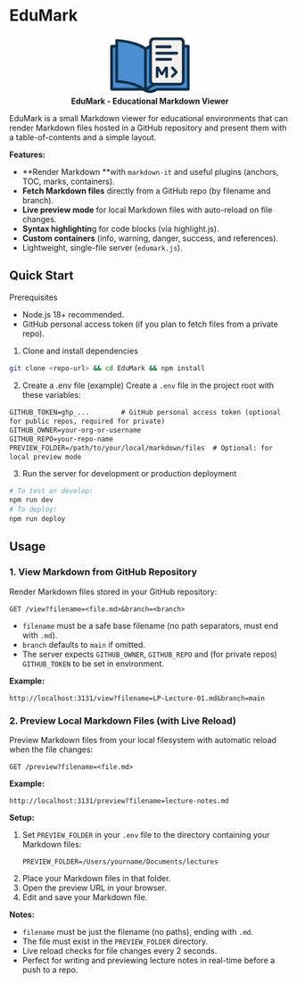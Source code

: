 # EduMark
<p align="center">
  <img style="width:148px; height:auto" src="public/logo.png"/><br/>
  <b>EduMark - Educational Markdown Viewer</b>
</p>

EduMark is a small Markdown viewer for educational environments that can render Markdown files hosted in a GitHub repository and present them with a table-of-contents and a simple layout.

**Features:**
- **Render Markdown **with `markdown-it` and useful plugins (anchors, TOC, marks, containers).
- **Fetch Markdown files** directly from a GitHub repo (by filename and branch).
- **Live preview mode** for local Markdown files with auto-reload on file changes.
- **Syntax highlightin**g for code blocks (via highlight.js).
- **Custom containers** (info, warning, danger, success, and references).
- Lightweight, single-file server (`edumark.js`).

## Quick Start
Prerequisites
- Node.js 18+ recommended.
- GitHub personal access token (if you plan to fetch files from a private repo).

1. Clone and install dependencies
```bash
git clone <repo-url> && cd EduMark && npm install
```
2. Create a .env file (example)
Create a `.env` file in the project root with these variables:
```env
GITHUB_TOKEN=ghp_...        # GitHub personal access token (optional for public repos, required for private)
GITHUB_OWNER=your-org-or-username
GITHUB_REPO=your-repo-name
PREVIEW_FOLDER=/path/to/your/local/markdown/files  # Optional: for local preview mode
```
3. Run the server for development or production deployment
```bash
# To test or develop:
npm run dev
# To deploy:
npm run deploy
```

## Usage

### 1. View Markdown from GitHub Repository
Render Markdown files stored in your GitHub repository:
```
GET /view?filename=<file.md>&branch=<branch>
```
- `filename` must be a safe base filename (no path separators, must end with `.md`).
- `branch` defaults to `main` if omitted.
- The server expects `GITHUB_OWNER`, `GITHUB_REPO` and (for private repos) `GITHUB_TOKEN` to be set in environment.

**Example:**
```
http://localhost:3131/view?filename=LP-Lecture-01.md&branch=main
```

### 2. Preview Local Markdown Files (with Live Reload)
Preview Markdown files from your local filesystem with automatic reload when the file changes:
```
GET /preview?filename=<file.md>
```
**Example:**
```
http://localhost:3131/preview?filename=lecture-notes.md
```

**Setup:**
1. Set `PREVIEW_FOLDER` in your `.env` file to the directory containing your Markdown files:
   ```env
   PREVIEW_FOLDER=/Users/yourname/Documents/lectures
   ```
2. Place your Markdown files in that folder.
3. Open the preview URL in your browser.
4. Edit and save your Markdown file.

**Notes:**
- `filename` must be just the filename (no paths), ending with `.md`.
- The file must exist in the `PREVIEW_FOLDER` directory.
- Live reload checks for file changes every 2 seconds.
- Perfect for writing and previewing lecture notes in real-time before a push to a repo.